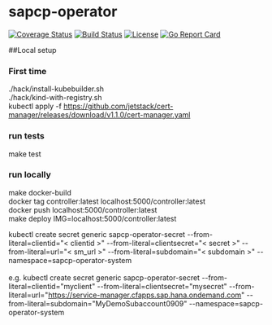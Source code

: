 # sapcp-operator
[![Coverage Status](https://coveralls.io/repos/github/sm-operator/sapcp-operator/badge.svg?branch=master&service=github)](https://coveralls.io/github/sm-operator/sapcp-operator?branch=master)
[![Build Status](https://github.com/sm-operator/sapcp-operator/workflows/Go/badge.svg)](https://github.com/sm-operator/sapcp-operator/actions)
[![License](https://img.shields.io/badge/License-Apache%202.0-blue.svg)](https://github.com/sm-operator/sapcp-operator/blob/master/LICENSE)
[![Go Report Card](https://goreportcard.com/badge/github.com/sm-operator/sapcp-operator)](https://goreportcard.com/report/github.com/sm-operator/sapcp-operator)



##Local setup
### First time
./hack/install-kubebuilder.sh </br>
./hack/kind-with-registry.sh </br>
kubectl apply -f https://github.com/jetstack/cert-manager/releases/download/v1.1.0/cert-manager.yaml

### run tests
make test

### run locally
make docker-build </br>
docker tag controller:latest localhost:5000/controller:latest </br>
docker push localhost:5000/controller:latest </br>
make deploy IMG=localhost:5000/controller:latest </br>

kubectl create secret generic sapcp-operator-secret --from-literal=clientid="< clientid >" --from-literal=clientsecret="< secret >" --from-literal=url="< sm_url >" --from-literal=subdomain="< subdomain >" --namespace=sapcp-operator-system </br></br>
e.g.
kubectl create secret generic sapcp-operator-secret --from-literal=clientid="myclient" --from-literal=clientsecret="mysecret" --from-literal=url="https://service-manager.cfapps.sap.hana.ondemand.com" --from-literal=subdomain="MyDemoSubaccount0909" --namespace=sapcp-operator-system
